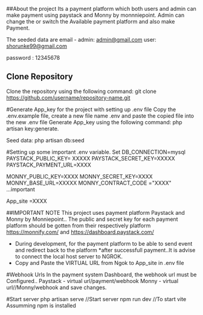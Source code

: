 ##About the project
Its a payment platform which both users and admin can make payment using paystack and Monny by monnniepoint.
Admin can change the or switch the Available payment platform and also make Payment.

The seeded data are
email - 
admin: admin@gmail.com 
user: shorunke99@gmail.com

password : 12345678


## Clone Repository
Clone the repository using the following command:
git clone https://github.com/username/repository-name.git


#Generate App_key for the project with setting up .env file
Copy the .env.example file, create a new file name .env and paste the copied file into the new .env file
Generate App_key using the following command:
php artisan key:generate.

Seed data:
php artisan db:seed


#Setting up some important .env variable.
Set 
DB_CONNECTION=mysql
PAYSTACK_PUBLIC_KEY= XXXXX
PAYSTACK_SECRET_KEY=XXXXX
PAYSTACK_PAYMENT_URL=XXXX

MONNY_PUBLIC_KEY=XXXX
MONNY_SECRET_KEY=XXXX
MONNY_BASE_URL=XXXXX
MONNY_CONTRACT_CODE ="XXXX" ...important

App_site =XXXX

##IMPORTANT NOTE
This project uses payment platform Paystack and Monny by Monniepoint..
The public and secret key for each payment platform should be gotten from their respectively platform 
https://monnify.com/ and https://dashboard.paystack.com/

* During development, for the payment platform to be able to send event and redirect back to the platform 
*after successfull payment..It is advise to connect the local host server to NGROK.
* Copy and Paste the VIRTUAL URL from Ngok to App_site in .env file


#Webhook Urls
In the payment system Dashboard, the webhook url must be Configured..
Paystack - virtual url/payment/webhook
Monny - virtual url//Monny/webhook
and save changes.


#Start server
php artisan serve   //Start server
npm run dev         //To start vite
Assumming npm is installed
